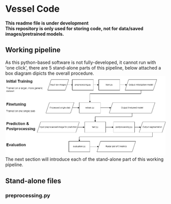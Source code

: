 # Vessel Code
**This readme file is under development**\
**This repository is only used for storing code, not for data/saved images/pretrained models.**
## Working pipeline
As this python-based software is not fully-developed, it cannot run with 'one click', there are 5 stand-alone parts of this pipeline, below attached a box diagram dipicts the overall procedure.
![flowchart](./readme_img/overall_flowchart.png)
The next section will introduce each of the stand-alone part of this working pipeline.
## Stand-alone files
### preprocessing.py